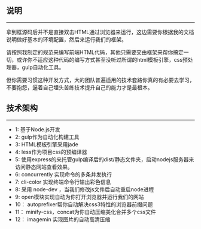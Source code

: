 ## 说明

---

拿到框源码后并不是直接双击HTML通过浏览器来运行，这边需要你根据我的文档说明做好基本的环境配置，然后来运行我们的框架。

请按照我制定的规范来编写前端HTML代码，其他只需要交由框架来帮你搞定一切，或许你不适应这种代码的编写方式甚至没听过所谓的html模板引擎，css预处理器，gulp自动化工具。

但你需要习惯这种开发方式，大的团队普遍适用的技术套路你真的有必要去学习，不要抱怨，逼着自己埋头苦练技术提升自己的能力才是最根本。

## 技术架构

---

- 1: 基于Node.js开发
- 2: gulp作为自动化构建工具
- 3: HTML模板引擎采用jade
- 4: less作为项目css的预编译器
- 5: 使用express的来托管gulp编译后的dist/静态文件夹，启动nodejs服务器来访问静态网站查看效果。
- 6: concurrently 实现命令的多条并发执行
- 7: cli-color 实现终端命令行输出彩色信息
- 8: 采用 node-dev ，当我们修改js文件后自动重启node进程
- 9: open模块实现自动为你打开浏览器并运行我们的网站
- 10： autoprefixer帮你自动解决css3特性的浏览器前缀问题
- 11： minify-css，concat为你自动压缩美化合并多个css文件
- 12： imagemin 实现图片的自动高清压缩